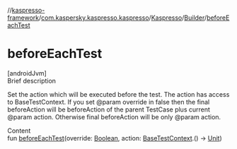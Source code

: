 //[kaspresso-framework](../../../index.md)/[com.kaspersky.kaspresso.kaspresso](../../index.md)/[Kaspresso](../index.md)/[Builder](index.md)/[beforeEachTest](before-each-test.md)



# beforeEachTest  
[androidJvm]  
Brief description  


Set the action which will be executed before the test. The action has access to BaseTestContext. If you set @param override in false then the final beforeAction will be     beforeAction of the parent TestCase plus current @param action.     Otherwise final beforeAction will be only @param action.

  
Content  
fun [beforeEachTest](before-each-test.md)(override: [Boolean](https://kotlinlang.org/api/latest/jvm/stdlib/kotlin/-boolean/index.html), action: [BaseTestContext](../../../com.kaspersky.kaspresso.testcases.core.testcontext/-base-test-context/index.md).() -> [Unit](https://kotlinlang.org/api/latest/jvm/stdlib/kotlin/-unit/index.html))  



